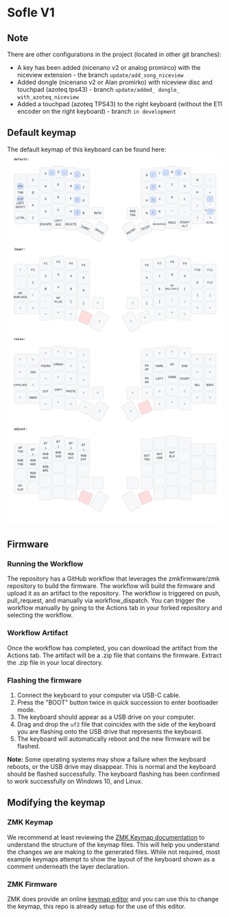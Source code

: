 # Sofle V1

## Note

There are other configurations in the project (located in other git branches):
- A key has been added (nicenano v2 or analog promirco) with the niceview extension - the branch `update/add_song_niceview`
- Added dongle (nicenano v2 or Alan promirko) with niceview disc and touchpad (azoteq tps43) - branch `update/added_ dongle_ with_azoteq_niceview`
- Added a touchpad (azoteq TPS43) to the right keyboard (without the E11 encoder on the right keyboard) - branch `in development` 


## Default keymap
The default keymap of this keyboard can be found here:
![Default Keymap](./keymap-drawer/sofle.svg)

## Firmware

### Running the Workflow
The repository has a GitHub workflow that leverages the zmkfirmware/zmk repository to build the firmware. The workflow will build the firmware and upload it as an artifact to the repository.
The workflow is triggered on push, pull_request, and manually via workflow_dispatch. You can trigger the workflow manually by going to the Actions tab in your forked repository and selecting the workflow.

### Workflow Artifact
Once the workflow has completed, you can download the artifact from the Actions tab. The artifact will be a .zip file that contains the firmware. Extract the .zip file in your
local directory.

### Flashing the firmware
1. Connect the keyboard to your computer via USB-C cable.
2. Press the "BOOT" button twice in quick succession to enter bootloader mode.
3. The keyboard should appear as a USB drive on your computer.
4. Drag and drop the `uf2` file that coincides with the side of the keyboard you are flashing onto the USB drive that represents the keyboard.
5. The keyboard will automatically reboot and the new firmware will be flashed.

**Note:** Some operating systems may show a failure when the keyboard reboots, or the USB drive may disappear. This is normal and the keyboard should be flashed successfully.
The keyboard flashing has been confirmed to work successfully on Windows 10, and Linux. 

## Modifying the keymap

### ZMK Keymap
We recommend at least reviewing the [ZMK Keymap documentation](https://zmk.dev/docs/features/keymaps) to understand the structure of the keymap files. This
will help you understand the changes we are making to the generated files. While not required, most example keymaps attempt to show the layout of the keyboard
shown as a comment underneath the layer declaration.

### ZMK Firmware
ZMK does provide an online [keymap editor](https://nickcoutsos.github.io/keymap-editor) and you can use this to change the keymap, this repo is already setup for the use of this editor.
